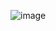 ![image](https://github.com/aliabdallah7/HBC/assets/102080393/ffac1f0c-3c1b-4869-a082-8577f9ef004e)
